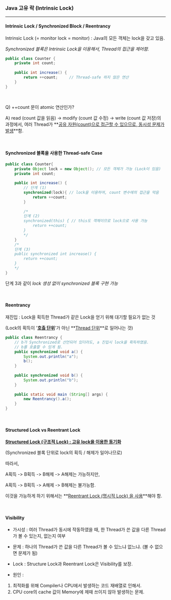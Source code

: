 ### Java 고유 락 (Intrinsic Lock)

---

#### Intrinsic Lock / Synchronized Block / Reentrancy

Intrinsic Lock (= monitor lock = monitor) : Java의 모든 객체는 lock을 갖고 있음.

*Synchronized 블록은 Intrinsic Lock을 이용해서, Thread의 접근을 제어함.*

```java
public class Counter {
    private int count;
    
    public int increase() {
        return ++count;		// Thread-safe 하지 않은 연산
    }
}
```

<br>

Q) ++count 문이 atomic 연산인가?

A) read (count 값을 읽음) -> modify (count 값 수정) -> write (count 값 저장)의 과정에서, 여러 Thread가 **<u>공유 자원(count)으로 접근할 수 있으므로, 동시성 문제가 발생</u>**함.

<br>

#### Synchronized 블록을 사용한 Thread-safe Case

```java
public class Counter{
    private Object lock = new Object(); // 모든 객체가 가능 (Lock이 있음)
    private int count;
    
    public int increase() {
        // 단계 (1)
        synchronized(lock){	// lock을 이용하여, count 변수에의 접근을 막음
            return ++count;
        }
        
        /* 
        단계 (2)
        synchronized(this) { // this도 객체이므로 lock으로 사용 가능
        	return ++count;
        }
        */
    }
    /*
    단계 (3)
    public synchronized int increase() {
    	return ++count;
    }
    */
}
```

단계 3과 같이 *lock 생성 없이 synchronized 블록 구현 가능*

<br>



#### Reentrancy

재진입 : Lock을 획득한 Thread가 같은 Lock을 얻기 위해 대기할 필요가 없는 것

(Lock의 획득이 '**<u>호출 단위</u>**'가 아닌 **<u>Thread 단위</u>**로 일어나는 것)

```java
public class Reentrancy {
    // b가 Synchronized로 선언되어 있더라도, a 진입시 lock을 획득하였음.
    // b를 호출할 수 있게 됨.
    public synchronized void a() {
        System.out.println("a");
        b();
    }
    
    public synchronized void b() {
        System.out.println("b");
    }
    
    public static void main (String[] args) {
        new Reentrancy().a();
    }
}
```

<br>

#### Structured Lock vs Reentrant Lock

**<u>Structured Lock (구조적 Lock) : 고유 lock을 이용한 동기화</u>**

(Synchronized 블록 단위로 lock의 획득 / 해제가 일어나므로)



따라서,

A획득 -> B획득 -> B해제 -> A해제는 가능하지만,

A획득 -> B획득 -> A해제 -> B해제는 불가능함.

이것을 가능하게 하기 위해서는 **<u>Reentrant Lock (명시적 Lock) 을 사용</u>**해야 함.

<br>

#### Visibility

* 가시성 : 여러 Thread가 동시에 작동하였을 때, 한 Thread가 쓴 값을 다른 Thread가 볼 수 있는지, 없는지 여부

* 문제 : 하나의 Thread가 쓴 값을 다른 Thread가 볼 수 있느냐 없느냐. (볼 수 없으면 문제가 됨)

* Lock : Structure Lock과 Reentrant Lock은 Visibility를 보장.

* 원인 :

1. 최적화를 위해 Compiler나 CPU에서 발생하는 코드 재배열로 인해서.
2. CPU core의 cache 값이 Memory에 제때 쓰이지 않아 발생하는 문제.

<br>

